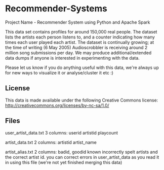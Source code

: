 # Recommender-Systems
Project Name - Recommender System using Python and Apache Spark

This data set contains profiles for around 150,000 real people. The dataset lists the artists each person listens to, and a counter indicating how many times each user played each artist. The dataset is continually growing; at the time of writing (6 May 2005) Audioscrobbler is receiving around 2 million song submissions per day. We may produce additional/extended data dumps if anyone is interested in experimenting with the data. 

Please let us know if you do anything useful with this data, we're always up for new ways to visualize it or analyse/cluster it etc :)

License
-------

This data is made available under the following Creative Commons license:
http://creativecommons.org/licenses/by-nc-sa/1.0/

Files
-----

user_artist_data.txt
    3 columns: userid artistid playcount

artist_data.txt
    2 columns: artistid artist_name

artist_alias.txt
    2 columns: badid, goodid
    known incorrectly spelt artists and the correct artist id. 
    you can correct errors in user_artist_data as you read it in using this file
    (we're not yet finished merging this data)
